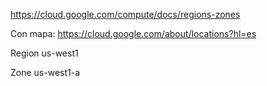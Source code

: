 https://cloud.google.com/compute/docs/regions-zones

Con mapa:
https://cloud.google.com/about/locations?hl=es

Region
us-west1

Zone
us-west1-a
